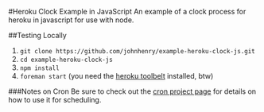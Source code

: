 #Heroku Clock Example in JavaScript
An example of a clock process for heroku in javascript for use with node.

##Testing Locally
1. ```git clone https://github.com/johnhenry/example-heroku-clock-js.git```
2. ```cd example-heroku-clock-js```
3. ```npm install```
4. ```foreman start``` (you need the [heroku toolbelt](https://toolbelt.heroku.com/) installed, btw)

###Notes on Cron
Be sure to check out the [cron project page](https://github.com/ncb000gt/node-cron) for details on how to use it for scheduling.
